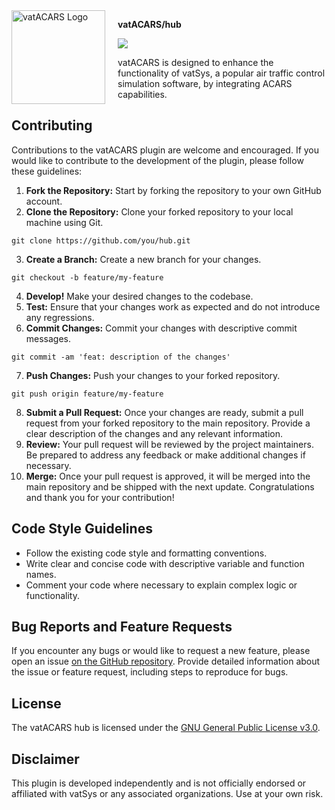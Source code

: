 <img width="150" height="150" align="left" style="float: left; margin: 0 20px 0 0;" alt="vatACARS Logo" src="https://vatacars.com/img/logo-dark.png" />

**vatACARS/hub**

[![](https://img.shields.io/github/issues/vatACARS/hub)](https://github.com/vatACARS/hub/issues)

vatACARS is designed to enhance the functionality of vatSys, a popular air traffic control simulation software, by integrating ACARS capabilities.

## Contributing

Contributions to the vatACARS plugin are welcome and encouraged. If you would like to contribute to the development of the plugin, please follow these guidelines:

1. **Fork the Repository:** Start by forking the repository to your own GitHub account.
2. **Clone the Repository:** Clone your forked repository to your local machine using Git.
```
git clone https://github.com/you/hub.git
```
3. **Create a Branch:** Create a new branch for your changes.
```
git checkout -b feature/my-feature
```
4. **Develop!** Make your desired changes to the codebase.
5. **Test:** Ensure that your changes work as expected and do not introduce any regressions.
6. **Commit Changes:** Commit your changes with descriptive commit messages.
```
git commit -am 'feat: description of the changes'
```
7. **Push Changes:** Push your changes to your forked repository.
```
git push origin feature/my-feature
```
8. **Submit a Pull Request:** Once your changes are ready, submit a pull request from your forked repository to the main repository. Provide a clear description of the changes and any relevant information.
9. **Review:** Your pull request will be reviewed by the project maintainers. Be prepared to address any feedback or make additional changes if necessary.
10. **Merge:** Once your pull request is approved, it will be merged into the main repository and be shipped with the next update. Congratulations and thank you for your contribution!

## Code Style Guidelines

- Follow the existing code style and formatting conventions.
- Write clear and concise code with descriptive variable and function names.
- Comment your code where necessary to explain complex logic or functionality.

## Bug Reports and Feature Requests

If you encounter any bugs or would like to request a new feature, please open an issue [on the GitHub repository](https://github.com/vatACARS/hub/issues). Provide detailed information about the issue or feature request, including steps to reproduce for bugs.

## License

The vatACARS hub is licensed under the [GNU General Public License v3.0](https://github.com/vatACARS/plugin/blob/master/LICENSE.txt).

## Disclaimer

This plugin is developed independently and is not officially endorsed or affiliated with vatSys or any associated organizations. Use at your own risk.
